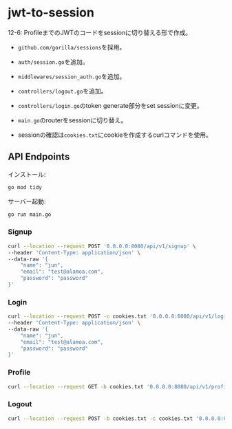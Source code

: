 # jwt-to-session

12-6: ProfileまでのJWTのコードをsessionに切り替える形で作成。

- `github.com/gorilla/sessions`を採用。

- `auth/session.go`を追加。

- `middlewares/session_auth.go`を追加。

- `controllers/logout.go`を追加。

- `controllers/login.go`のtoken generate部分をset sessionに変更。

- `main.go`のrouterをsessionに切り替え。

- sessionの確認は`cookies.txt`にcookieを作成するcurlコマンドを使用。

## API Endpoints

インストール:

```bash
go mod tidy
```

サーバー起動:

```bash
go run main.go
```

### Signup

```bash
curl --location --request POST '0.0.0.0:8080/api/v1/signup' \
--header 'Content-Type: application/json' \
--data-raw '{
    "name": "jun",
    "email": "test@alamoa.com",
    "password": "password"
}'
```

### Login

```bash
curl --location --request POST -c cookies.txt '0.0.0.0:8080/api/v1/login' \
--header 'Content-Type: application/json' \
--data-raw '{
    "name": "jun",
    "email": "test@alamoa.com",
    "password": "password"
}'
```

### Profile

```bash
curl --location --request GET -b cookies.txt '0.0.0.0:8080/api/v1/profile'
 ```

### Logout

```bash
curl --location --request POST -b cookies.txt -c cookies.txt '0.0.0.0:8080/api/v1/logout'
```
